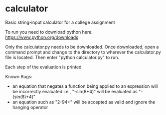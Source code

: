 # calculator
Basic string-input calculator for a college assignment

To run you need to download python here: https://www.python.org/downloads

Only the calculator.py needs to be downloaded. Once downloaded, open a command prompt and change to the directory to wherever the calculator.py file is located. Then enter "python calculator.py" to run.

Each step of the evaluation is printed

Known Bugs:
- an equation that negates a function being applied to an expression will be incorrectly evaluated i.e., "-sin(8+4)" will be evaluated as "-(sin(8)+4)"
- an equation such as "2-94+" will be accepted as valid and ignore the hanging operator

